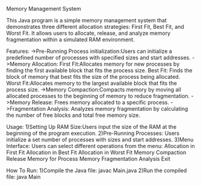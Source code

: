 Memory Management System

This Java program is a simple memory management system that demonstrates three different allocation strategies: First Fit, Best Fit, and Worst Fit. It allows users to allocate, release, and analyze memory fragmentation within a simulated RAM environment.

Features:
->Pre-Running Process initialization:Users can initialize a predefined number of processes with specified sizes and start addresses.
->Memory Allocation:
  First Fit:Allocates memory for new processes by finding the first available block that fits the process size.
  Best Fit: Finds the block of memory that best fits the size of the process being allocated.
  Worst Fit:Allocates memory to the largest available block that fits the process size.
->Memory Compaction:Compacts memory by moving all allocated processes to the beginning of memory to reduce fragmentation.
->Memory Release: Frees memory allocated to a specific process.
->Fragmentation Analysis: Analyzes memory fragmentation by calculating the number of free blocks and total free memory size.

Usage:
1)Setting Up RAM Size:Users input the size of the RAM at the beginning of the program execution.
2)Pre-Running Processes: Users initialize a set number of processes with sizes and start addresses.
3)Menu Interface: Users can select different operations from the menu:
  Allocation in First Fit
  Allocation in Best Fit
  Allocation in Worst Fit
  Memory Compaction
  Release Memory for Process
  Memory Fragmentation Analysis
  Exit

How To Run:
1)Compile the Java file: javac Main.java
2)Run the compiled file: java Main

